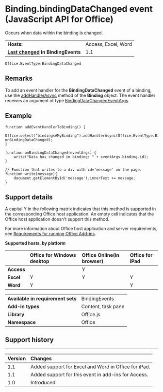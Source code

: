 
# Binding.bindingDataChanged event (JavaScript API for Office)
Occurs when data within the binding is changed.

|||
|:-----|:-----|
|**Hosts:**|Access, Excel, Word|
|**[Last changed](#bk_history) in BindingEvents**|1.1|

```
Office.EventType.BindingDataChanged
```


## Remarks

To add an event handler for the  **BindingDataChanged** event of a binding, use the [addHandlerAsync](../reference/shared/binding-object/addhandlerasync-method.md) method of the **Binding** object. The event handler receives an argument of type [BindingDataChangedEventArgs](../reference/shared/binding-object/data-changed-event/args/bindingdatachangedeventargs-object.md).


## Example




```
function addEventHandlerToBinding() {
    Office.select("bindings#MyBinding").addHandlerAsync(Office.EventType.BindingDataChanged, onBindingDataChanged);
}

function onBindingDataChanged(eventArgs) {
    write("Data has changed in binding: " + eventArgs.binding.id);
}

// Function that writes to a div with id='message' on the page.
function write(message){
    document.getElementById('message').innerText += message; 
}
```


## Support details
<a name="bk_support"> </a>

A capital Y in the following matrix indicates that this method is supported in the corresponding Office host application. An empty cell indicates that the Office host application doesn't support this method.

For more information about Office host application and server requirements, see [Requirements for running Office Add-ins](http://msdn.microsoft.com/library/67340567-bb9a-498c-96d3-3f52f28c16bc%28Office.15%29.aspx).


**Supported hosts, by platform**


||**Office for Windows desktop**|**Office Online(in browser)**|**Office for iPad**|
|:-----|:-----|:-----|:-----|
|**Access**||Y||
|**Excel**|Y|Y|Y|
|**Word**|Y||Y|

|||
|:-----|:-----|
|**Available in requirement sets**|BindingEvents|
|**Add-in types**|Content, task pane|
|**Library**|Office.js|
|**Namespace**|Office|

## Support history
<a name="bk_history"> </a>




****


|**Version**|**Changes**|
|:-----|:-----|
|1.1|Added support for Excel and Word in Office for iPad.|
|1.1|Added support for this event in add-ins for Access.|
|1.0|Introduced|
